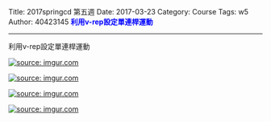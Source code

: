 Title: 2017springcd 第五週
Date: 2017-03-23
Category: Course
Tags: w5
Author: 40423145
<b><font color="blue">利用v-rep設定單連桿運動</font></b>

<!-- PELICAN_END_SUMMARY -->
<hr/>

利用v-rep設定單連桿運動

<a href="http://imgur.com/oC3UNgA"><img src="http://i.imgur.com/oC3UNgA.png" title="source: imgur.com" /></a>


<a href="http://imgur.com/GF6skRj"><img src="http://i.imgur.com/GF6skRj.png" title="source: imgur.com" /></a>


<a href="http://imgur.com/3lcqdyr"><img src="http://i.imgur.com/3lcqdyr.png" title="source: imgur.com" /></a>


<a href="http://imgur.com/GULbM5T"><img src="http://i.imgur.com/GULbM5T.png" title="source: imgur.com" /></a>




